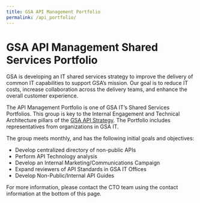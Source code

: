 ```yaml
---
title: GSA API Management Portfolio
permalink: /api_portfolio/
---
```


# GSA API Management Shared Services Portfolio

GSA is developing an IT shared services strategy to improve the delivery of common IT capabilities to support GSA’s mission. Our goal is to reduce IT costs, increase collaboration across the delivery teams, and enhance the overall customer experience.

The API Management Portfolio is one of GSA IT’s Shared Services Portfolios.  This group is key to the Internal Engagement and Technical Architecture pillars of the [GSA API Strategy](/guides/API_strategy). The Portfolio includes representatives from organizations in GSA IT.

The group meets monthly, and has the following initial goals and objectives:

- Develop centralized directory of non-public APIs  
- Perform API Technology analysis
- Develop an Internal Marketing/Communications Campaign
- Expand reviewers of API Standards in GSA IT Offices
- Develop Non-Public/Internal API Guides

For more information,  please contact the CTO team using the contact information at the bottom of this page.
